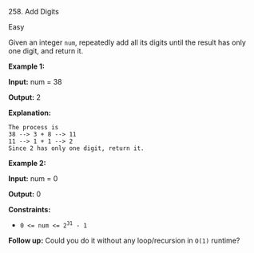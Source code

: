 258\. Add Digits

Easy

Given an integer `num`, repeatedly add all its digits until the result has only one digit, and return it.

**Example 1:**

**Input:** num = 38

**Output:** 2

**Explanation:**

    The process is
    38 --> 3 + 8 --> 11
    11 --> 1 + 1 --> 2
    Since 2 has only one digit, return it. 

**Example 2:**

**Input:** num = 0

**Output:** 0 

**Constraints:**

*   <code>0 <= num <= 2<sup>31</sup> - 1</code>

**Follow up:** Could you do it without any loop/recursion in `O(1)` runtime?